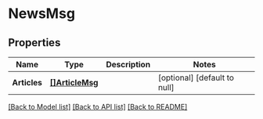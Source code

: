 # NewsMsg

## Properties
Name | Type | Description | Notes
------------ | ------------- | ------------- | -------------
**Articles** | [**[]ArticleMsg**](ArticleMsg.md) |  | [optional] [default to null]

[[Back to Model list]](../README.md#documentation-for-models) [[Back to API list]](../README.md#documentation-for-api-endpoints) [[Back to README]](../README.md)


